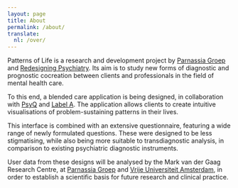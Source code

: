 ```yaml
---
layout: page
title: About
permalink: /about/
translate:
  nl: /over/
---
```


Patterns of Life is a research and development project by [Parnassia Groep] and
[Redesigning Psychiatry]. Its aim is to study new forms of diagnostic and
prognostic cocreation between clients and professionals in the field of mental
health care.

To this end, a blended care application is being designed, in collaboration
with [PsyQ] and [Label A]. The application allows clients to create intuitive
visualisations of problem-sustaining patterns in their lives.

This interface is combined with an extensive questionnaire, featuring a wide
range of newly formulated questions. These were designed to be less
stigmatising, while also being more suitable to transdiagnostic analysis, in
comparison to existing psychiatric diagnostic instruments.

User data from these designs will be analysed by the Mark van der Gaag Research
Centre, at [Parnassia Groep] and [Vrije Universiteit Amsterdam], in order to
establish a scientific basis for future research and clinical practice.

[Parnassia Groep]: https://www.parnassiagroep.nl
[Redesigning Psychiatry]: https://www.redesigningpsychiatry.org
[PsyQ]: https://www.psyq.nl/
[Label A]: https://www.labela.nl/
[Vrije Universiteit Amsterdam]: https://vu.nl/en/
